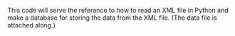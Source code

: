 This code will serve the referance to how to read an XML file in Python and make a database for storing the data from the XML file.
(The data file is attached along.)